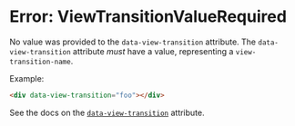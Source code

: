 # Error: ViewTransitionValueRequired

No value was provided to the `data-view-transition` attribute. The `data-view-transition` attribute _must_ have a value, representing a `view-transition-name`.

Example:

```html
<div data-view-transition="foo"></div>
```

See the docs on the [`data-view-transition`](https://data-star.dev/reference/plugins_browser#view-transition) attribute.